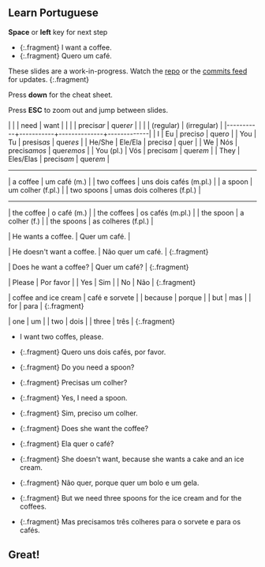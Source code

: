 
<section data-background="#913B11">

# Learn Portuguese

__Space__ or __left__ key for next step

- {:.fragment} I want a coffee.
- {:.fragment} Quero um café.

These slides are a work-in-progress. Watch the [repo](https://github.com/profound-labs/learn-portuguese) or the [commits feed](https://github.com/profound-labs/learn-portuguese/commits/gh-pages.atom) for updates.
{:.fragment}

</section>
<section>

  <section data-transition="default">

Press __down__ for the cheat sheet.

Press __ESC__ to zoom out and jump between slides.

  </section>
  <section data-transition="default" data-background="#007777">

|           |           | need         | want        |
|           |           | precis*ar*   | quer*er*    |
|           |           | (regular)    | (irregular) |
|-----------+-----------+--------------+-------------|
| I         | Eu        | precis*o*    | quer*o*     |
| You       | Tu        | presis*as*   | quer*es*    |
| He/She    | Ele/Ela   | precis*a*    | quer        |
| We        | Nós       | precis*amos* | quer*emos*  |
| You (pl.) | Vós       | precis*am*   | quer*em*    |
| They      | Eles/Elas | precis*am*   | quer*em*    |

-----

| a coffee    | um café (m.)               |
| two coffees | uns dois cafés (m.pl.)     |
| a spoon     | um colher (f.pl.)          |
| two spoons  | umas dois colheres (f.pl.) |

----

| the coffee  | o café (m.)         |
| the coffees | os cafés (m.pl.)    |
| the spoon   | a colher (f.)       |
| the spoons  | as colheres (f.pl.) |

  </section>

</section>
<section data-transition="zoom">

<div class="sentences">

| He wants a coffee. | Quer um café. |

| He doesn't want a coffee. | Não quer um café. |
{:.fragment}

| Does he want a coffee? | Quer um café? |
{:.fragment}

| Please | Por favor |
| Yes    | Sim       |
| No     | Não       |
{:.fragment}

| coffee and ice cream | café e sorvete |
| because              | porque      |
| but                  | mas         |
| for                  | para        |
{:.fragment}

| one   | um   |
| two   | dois |
| three | três |
{:.fragment}

</div>

</section>
<section data-transition="zoom">

- I want two coffes, please.
- {:.fragment} Quero uns dois cafés, por favor.

- {:.fragment} Do you need a spoon?
- {:.fragment} Precisas um colher?

- {:.fragment} Yes, I need a spoon.
- {:.fragment} Sim, preciso um colher.

- {:.fragment} Does she want the coffee?
- {:.fragment} Ela quer o café?

- {:.fragment} She doesn't want, because she wants a cake and an ice cream.
- {:.fragment} Não quer, porque quer um bolo e um gela.

- {:.fragment} But we need three spoons for the ice cream and for the coffees.
- {:.fragment} Mas precisamos três colheres para o sorvete e para os cafés.

</section>
<section data-transition="zoom" data-background="#008800">

# Great!

</section>
